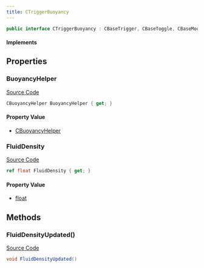 ```yaml
---
title: CTriggerBuoyancy
---
```


```csharp
public interface CTriggerBuoyancy : CBaseTrigger, CBaseToggle, CBaseModelEntity, CBaseEntity, CEntityInstance, ISchemaClass<CEntityInstance>, ISchemaClass<CBaseEntity>, ISchemaClass<CBaseModelEntity>, ISchemaClass<CBaseToggle>, ISchemaClass<CBaseTrigger>, ISchemaClass<CTriggerBuoyancy>, ISchemaField, ISchemaClass, INativeHandle
```

#### Implements

## Properties

### BuoyancyHelper

[Source Code](https://github.com/swiftly-solution/swiftlys2/blob/beta/managed/src/SwiftlyS2.Generated/Schemas/Interfaces/CTriggerBuoyancy.cs#L16)

```csharp
CBuoyancyHelper BuoyancyHelper { get; }
```

#### Property Value

- [CBuoyancyHelper](/docs/api/shared/schemadefinitions/cbuoyancyhelper)

### FluidDensity

[Source Code](https://github.com/swiftly-solution/swiftlys2/blob/beta/managed/src/SwiftlyS2.Generated/Schemas/Interfaces/CTriggerBuoyancy.cs#L18)

```csharp
ref float FluidDensity { get; }
```

#### Property Value

- [float](https://learn.microsoft.com/dotnet/api/system.single)

## Methods

### FluidDensityUpdated()

[Source Code](https://github.com/swiftly-solution/swiftlys2/blob/beta/managed/src/SwiftlyS2.Generated/Schemas/Interfaces/CTriggerBuoyancy.cs#L20)

```csharp
void FluidDensityUpdated()
```

